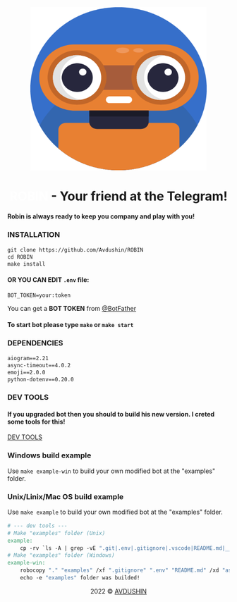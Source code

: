 <div align="center">
    <a href="https://t.me/robionisrobot" target="_blank">
        <img src="assets/img/Robinisribiot.png" 
        width="400px" 
        height="370px"/>
    </a>
</div>

<h1 align="center"><a href="https://t.me/robionisrobot" target="_blank" style="text-decoration: none;color: #FFFFFF">ROBIN</a> - Your friend at the Telegram!</h1>

#### Robin is always ready to keep you company and play with you!

### INSTALLATION

```
git clone https://github.com/Avdushin/ROBIN
cd ROBIN
make install
```

#### OR YOU CAN EDIT `.env` file:

```
BOT_TOKEN=your:token
```

You can get a **BOT TOKEN** from [@BotFather](https://t.me/BotFather)

#### To start bot please type `make` or `make start`

### DEPENDENCIES

```
aiogram==2.21
async-timeout==4.0.2
emoji==2.0.0
python-dotenv==0.20.0
```

### DEV TOOLS

#### If you upgraded bot then you should to build his new version. I creted some tools for this!

[DEV TOOLS](https://github.com/Avdushin/ROBIN/blob/main/Makefile)

### Windows build example
Use `make example-win` to build your own modified bot at the "examples" folder.

### Unix/Linix/Mac OS build example
Use `make example` to build your own modified bot at the "examples" folder. 

```Makefile
# --- dev tools ---
# Make "examples" folder (Unix)
example:
	cp -rv `ls -A | grep -vE ".git|.env|.gitignore|.vscode|README.md|__pycache__|examples|test"` examples
# Make "examples" folder (Windows)
example-win:
	robocopy "." "examples" /xf ".gitignore" ".env" "README.md" /xd "assets" "test" ".vscode" "__pycache__" "examples" ".git" /s
	echo -e "examples" folder was builded!
```

<p align="center">2022 © <a href="https://github.com/Avdushin" target="_blank">AVDUSHIN</a></p>